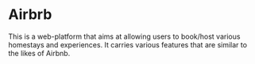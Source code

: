 # Airbrb

This is a web-platform that aims at allowing users to book/host various homestays and experiences.
It carries various features that are similar to the likes of Airbnb.
